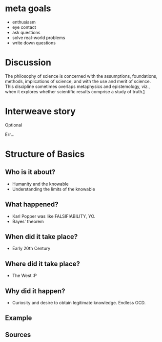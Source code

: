 # meta goals

* enthusiasm
* eye contact
* ask questions
* solve real-world problems
* write down questions


# Discussion

The philosophy of science is concerned with the assumptions, foundations, methods, implications of science, and with the use and merit of science. This discipline sometimes overlaps metaphysics and epistemology, viz., when it explores whether scientific results comprise a study of truth.[1][1]

# Interweave story
Optional

Err...

# Structure of Basics

## Who is it about?
* Humanity and the knowable
* Understanding the limits of the knowable

## What happened?
* Karl Popper was like FALSIFIABILITY, YO.
* Bayes' theorem

## When did it take place?
* Early 20th Century

## Where did it take place?
* The West :P

## Why did it happen?
* Curiosity and desire to obtain legitimate knowledge. Endless OCD.



## Example

## Sources

[1]: "http://en.wikipedia.org/wiki/Philosophy_of_science"
[nos]: "http://www.amazon.com/Nonsense-Stilts-Tell-Science-Bunk/dp/0226667863"
[Massimo-yt]: "https://www.youtube.com/watch?v=I-d7dbo-xag"